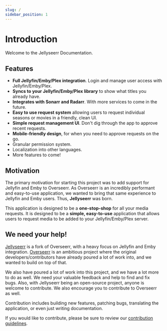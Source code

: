 ```yaml
---
slug: /
sidebar_position: 1
---
```


# Introduction

Welcome to the Jellyseerr Documentation.

## Features

- **Full Jellyfin/Emby/Plex integration**. Login and manage user access with Jellyfin/Emby/Plex.
- **Syncs to your Jellyfin/Emby/Plex library** to show what titles you already have.
- **Integrates with Sonarr and Radarr**. With more services to come in the future.
- **Easy to use request system** allowing users to request individual seasons or movies in a friendly, clean UI.
- **Simple request management UI**. Don't dig through the app to approve recent requests.
- **Mobile-friendly design**, for when you need to approve requests on the go.
- Granular permission system.
- Localization into other languages.
- More features to come!

## Motivation

The primary motivation for starting this project was to add support for Jellyfin and Emby to Overseerr. As Overseerr is an incredibly performant and easy-to-use application, we wanted to bring that same experience to Jellyfin and Emby users. Thus, **Jellyseerr** was born.

This application is designed to be a **one-stop-shop** for all your media requests. It is designed to be a **simple, easy-to-use** application that allows users to request media to be added to your Jellyfin/Emby/Plex server.

## We need your help!

[Jellyseerr](https://github.com/Fallenbagel/jellyseerr) is a fork of Overseerr, with a heavy focus on Jellyfin and Emby integration. [Overseerr](https://github.com/sct/Overseerr) is an ambitious project where the original developers/contributors have already poured a lot of work into, and we wanted to build on top of that.

We also have poured a lot of work into this project, and we have a lot more to do as well. We need your valuable feedback and help to find and fix bugs. Also, with Jellyseerr being an open-source project, anyone is welcome to contribute. We also encourage you to contribute to Overseerr as well.

Contribution includes building new features, patching bugs, translating the application, or even just writing documentation.

If you would like to contribute, please be sure to review our [contribution guidelines](https://github.com/fallenbagel/jellyseerr/blob/develop/CONTRIBUTING.md).
